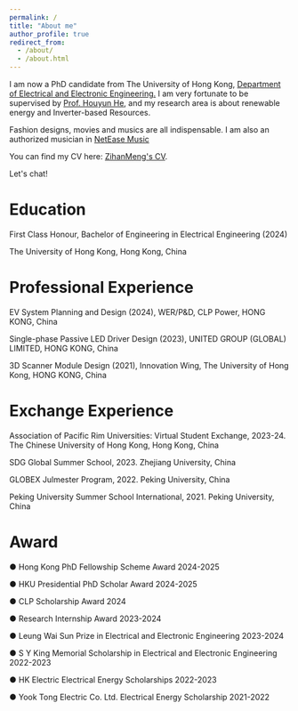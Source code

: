```yaml
---
permalink: /
title: "About me"
author_profile: true
redirect_from: 
  - /about/
  - /about.html
---
```


I am now a PhD candidate from The University of Hong Kong, [Department of Electrical and Electronic Engineering.](https://www.eee.hku.hk/study/rpg/) I am very fortunate to be supervised by [Prof. Houyun He](https://www.eee.hku.hk/~yhhou/index.htm), and my research area is about renewable energy and Inverter-based Resources.

Fashion designs, movies and musics are all indispensable. I am also an authorized musician in [NetEase Music](https://music.163.com/#/artist?id=34602529)

You can find my CV here: [ZihanMeng's CV](../assets/meng_zihan_cv.pdf).

Let's chat!

Education
======
First Class Honour, Bachelor of Engineering in Electrical Engineering (2024)

The University of Hong Kong, Hong Kong, China

Professional Experience
======
EV System Planning and Design (2024), WER/P&D, CLP Power, HONG KONG, China

Single-phase Passive LED Driver Design (2023), UNITED GROUP (GLOBAL) LIMITED, HONG KONG, China

3D Scanner Module Design (2021), Innovation Wing, The University of Hong Kong, HONG KONG, China

Exchange Experience
======
Association of Pacific Rim Universities: Virtual Student Exchange, 2023-24. The Chinese University of Hong Kong, Hong Kong, China

SDG Global Summer School, 2023. Zhejiang University, China

GLOBEX Julmester Program, 2022. Peking University, China

Peking University Summer School International, 2021. Peking University, China

Award
======
● Hong Kong PhD Fellowship Scheme Award 2024-2025

● HKU Presidential PhD Scholar Award 2024-2025

● CLP Scholarship Award 2024 

● Research Internship Award 2023-2024

● Leung Wai Sun Prize in Electrical and Electronic Engineering 2023-2024 

● S Y King Memorial Scholarship in Electrical and Electronic Engineering 2022-2023

● HK Electric Electrical Energy Scholarships 2022-2023 

● Yook Tong Electric Co. Ltd. Electrical Energy Scholarship 2021-2022
